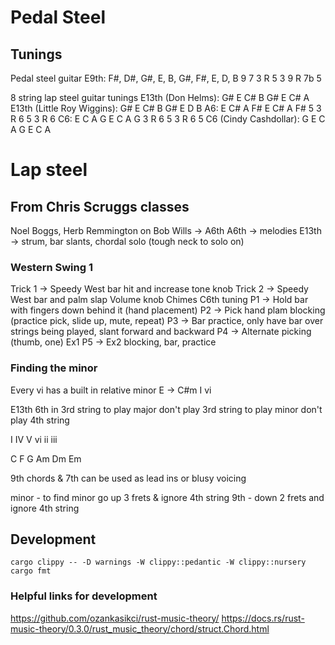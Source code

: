 # Pedal Steel

## Tunings
Pedal steel guitar
E9th: F#, D#, G#, E, B, G#, F#, E, D, B
      9   7   3   R  5  3   9   R  7b 5

8 string lap steel guitar tunings
E13th (Don Helms): G# E C# B G# E C# A
E13th (Little Roy Wiggins): G# E C# B G# E D B
A6: E C# A F# E C# A F#
    5 3  R 6  5 3  R 6
C6: E C  A G  E C  A G
    3 R  6 5  3 R  6  5
C6 (Cindy Cashdollar): G E C A G E C A

# Lap steel

## From Chris Scruggs classes
Noel Boggs, Herb Remmington on Bob Wills -> A6th
A6th -> melodies
E13th -> strum, bar slants, chordal solo (tough neck to solo on)

### Western Swing 1
Trick 1 -> Speedy West bar hit and increase tone knob
Trick 2 -> Speedy West bar and palm slap
Volume knob
Chimes
C6th tuning
P1 -> Hold bar with fingers down behind it (hand placement)
P2 -> Pick hand plam blocking (practice pick, slide up, mute, repeat)
P3 -> Bar practice, only have bar over strings being played, slant forward and backward
P4 -> Alternate picking (thumb, one) Ex1
P5 -> Ex2 blocking, bar, practice

### Finding the minor
Every vi has a built in relative minor
E -> C#m
I    vi

E13th 6th in 3rd string
to play major don't play 3rd string
to play minor don't play 4th string

I  IV  V
vi ii iii

C  F  G
Am Dm Em

9th chords & 7th can be used as lead ins or blusy voicing

minor - to find minor go up 3 frets & ignore 4th string
9th - down 2 frets and ignore 4th string

## Development
```
cargo clippy -- -D warnings -W clippy::pedantic -W clippy::nursery
cargo fmt
```

### Helpful links for development
https://github.com/ozankasikci/rust-music-theory/
https://docs.rs/rust-music-theory/0.3.0/rust_music_theory/chord/struct.Chord.html
